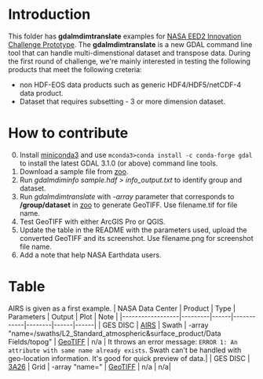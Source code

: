 # Introduction

 This folder has **gdalmdimtranslate** examples for [NASA EED2 Innovation Challenge Prototype](https://bugs.earthdata.nasa.gov/browse/ICP-2). The **gdalmdimtranslate** is a new GDAL command line tool that can handle multi-dimenstional dataset and transpose data.  During the first round of challenge, we're mainly interested in testing the following products that meet the following creteria:
 
  * non HDF-EOS data products such as generic HDF4/HDF5/netCDF-4 data product.
  * Dataset that requires subsetting - 3 or more dimension dataset.

# How to contribute

0. Install [miniconda3](https://docs.conda.io/en/latest/miniconda.html) and use ```mconda3>conda install -c conda-forge gdal``` to install the latest GDAL 3.1.0 (or above) command line tools.
1. Download a sample file from [zoo](http://hdfeos.org/zoo).
2. Run *gdalmdiminfo sample.hdf > info_output.txt* to identify group and dataset. 
3. Run *gdalmdimtranslate* with *-array* parameter that corresponds to **/group/dataset** in [zoo](http://hdfeos.org/zoo) to generate GeoTIFF. Use filename.tif for file name.
4. Test GeoTIFF with either ArcGIS Pro or QGIS.
5. Update the table in the README with the parameters used, upload the converted GeoTIFF and its screenshot. Use filename.png for screenshot file name.
6. Add a note that help NASA Earthdata users.

# Table
AIRS is given as a first example.
| NASA Data Center | Product | Type | Parameters | Output | Plot | Note |
|------------------|---------|------|------------|--------|------|------|
| GES DISC | [AIRS](https://gamma.hdfgroup.org/ftp/pub/outgoing/NASAHDF/AIRS.2002.08.30.227.L2.RetStd_H.v6.0.12.0.G14101125810.hdf) | Swath | -array "name=/swaths/L2_Standard_atmospheric&surface_product/Data Fields/topog" | [GeoTIFF](AIRS.2002.08.30.227.L2.RetStd_H.v6.0.12.0.G14101125810.hdf.tif) | n/a | It throws an error message: ```ERROR 1: An attribute with same name already exists```. Swath can't be handled with geo-location information. It's good for quick preview of data.|
| GES DISC | [3A26](https://gamma.hdfgroup.org/ftp/pub/outgoing/NASAHDF/3A26.20140101.7.HDF) | Grid | -array "name=" | [GeoTIFF]() | n/a | n/a|


